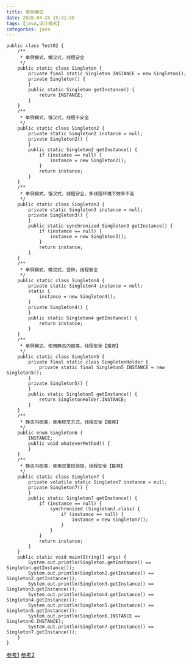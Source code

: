 ```yaml
---
title: 单例模式
date: 2020-04-28 15:31:50
tags: [java,设计模式]
categories: java
---
```

    
    public class Test02 {  
        /** 
         * 单例模式，懒汉式，线程安全 
         */  
        public static class Singleton {  
            private final static Singleton INSTANCE = new Singleton();  
            private Singleton() {  
            }  
            public static Singleton getInstance() {  
                return INSTANCE;  
            }  
        }    
        /** 
         * 单例模式，饿汉式，线程不安全 
         */  
        public static class Singleton2 {  
            private static Singleton2 instance = null;  
            private Singleton2() {  
            }  
            public static Singleton2 getInstance() {  
                if (instance == null) {  
                    instance = new Singleton2();  
                }  
                return instance;  
            }  
        }  
        /** 
         * 单例模式，饿汉式，线程安全，多线程环境下效率不高 
         */  
        public static class Singleton3 {  
            private static Singleton3 instance = null;  
            private Singleton3() {  
            }  
            public static synchronized Singleton3 getInstance() {  
                if (instance == null) {  
                    instance = new Singleton3();  
                }  
                return instance;  
            }  
        }  
        /** 
         * 单例模式，懒汉式，变种，线程安全 
         */  
        public static class Singleton4 {  
            private static Singleton4 instance = null;  
            static {  
                instance = new Singleton4();  
            }  
            private Singleton4() {  
            }  
            public static Singleton4 getInstance() {  
                return instance;  
            }  
        }  
        /** 
         * 单例模式，使用静态内部类，线程安全【推荐】 
         */  
        public static class Singleton5 {  
            private final static class SingletonHolder {  
                private static final Singleton5 INSTANCE = new Singleton5();  
            }  
            private Singleton5() {  
            }  
            public static Singleton5 getInstance() {  
                return SingletonHolder.INSTANCE;  
            }  
        }  
        /** 
         * 静态内部类，使用枚举方式，线程安全【推荐】 
         */  
        public enum Singleton6 {  
            INSTANCE;  
            public void whateverMethod() {  
            }  
        }  
        /** 
         * 静态内部类，使用双重校验锁，线程安全【推荐】 
         */  
        public static class Singleton7 {  
            private volatile static Singleton7 instance = null;  
            private Singleton7() {  
            }  
            public static Singleton7 getInstance() {  
                if (instance == null) {  
                    synchronized (Singleton7.class) {  
                        if (instance == null) {  
                            instance = new Singleton7();  
                        }  
                    }  
                }  
                return instance;  
            }  
        }  
        public static void main(String[] args) {  
            System.out.println(Singleton.getInstance() == Singleton.getInstance());  
            System.out.println(Singleton2.getInstance() == Singleton2.getInstance());  
            System.out.println(Singleton3.getInstance() == Singleton3.getInstance());  
            System.out.println(Singleton4.getInstance() == Singleton4.getInstance());  
            System.out.println(Singleton5.getInstance() == Singleton5.getInstance());  
            System.out.println(Singleton6.INSTANCE == Singleton6.INSTANCE);  
            System.out.println(Singleton7.getInstance() == Singleton7.getInstance());  
        }  
    }  

[参考1](https://wiki.jikexueyuan.com/project/for-offer/question-two.html)
[参考2](https://blog.csdn.net/u011595939/article/details/79972371)
